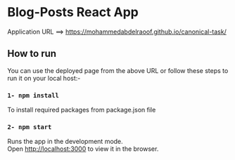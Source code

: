 # Blog-Posts React App

Application URL ==> https://mohammedabdelraoof.github.io/canonical-task/

## How to run

You can use the deployed page from the above URL or follow these steps to run it on your local host:-

### `1- npm install`

To install required packages from package.json file

### `2- npm start`

Runs the app in the development mode.\
Open [http://localhost:3000](http://localhost:8000) to view it in the browser.
